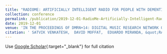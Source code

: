 ```yaml
---
title: "RADIOME: ARTIFICIALLY INTELLIGENT RADIO FOR PEOPLE WITH DEMENTIA"
collection: conference
permalink: /publication/2019-12-01-RadioMe-Artificially-Intelligent-Radio-for-People-with-Dementia
date: 2019-12-01
venue: 'IN THE PROCEEDINGS OF DMRN+14: DIGITAL MUSIC RESEARCH NETWORK ONE-DAY WORKSHOP'
citation: ' SATVIK VENKATESH,  DAVID MOFFAT,  EDUARDO MIRANDA, &quot;RADIOME: ARTIFICIALLY INTELLIGENT RADIO FOR PEOPLE WITH DEMENTIA.&quot; IN THE PROCEEDINGS OF DMRN+14: DIGITAL MUSIC RESEARCH NETWORK ONE-DAY WORKSHOP, 2019.'
---
```

Use [Google Scholar](https://scholar.google.com/scholar?q=RadioMe:+Artificially+Intelligent+Radio+for+People+with+Dementia){:target="_blank"} for full citation